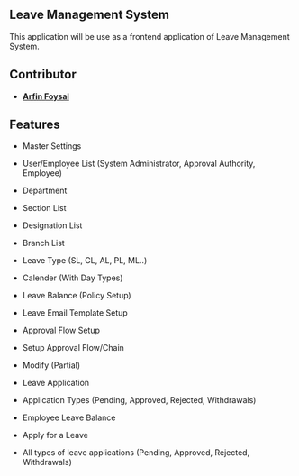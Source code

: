 ## Leave Management System

This application will be use as a frontend application of Leave Management System. 

## Contributor

- **[Arfin Foysal](https://github.com/arfin-foysal/)**

## Features

- Master Settings
- User/Employee List (System Administrator, Approval Authority, Employee)
- Department 
- Section List
- Designation List
- Branch List
- Leave Type (SL, CL, AL, PL, ML..)
- Calender (With Day Types)
- Leave Balance (Policy Setup)
- Leave Email Template Setup

- Approval Flow Setup
- Setup Approval Flow/Chain
- Modify (Partial)

- Leave Application
- Application Types (Pending, Approved, Rejected, Withdrawals)
- Employee Leave Balance
- Apply for a Leave
- All types of leave applications (Pending, Approved, Rejected, Withdrawals)
